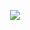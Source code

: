 <p align="center">
  <img src="https://github.com/Macc0de/Learning_of_C/assets/138070020/f59f0b47-3c79-4ad1-bf52-990dfd20b678">
</p>
